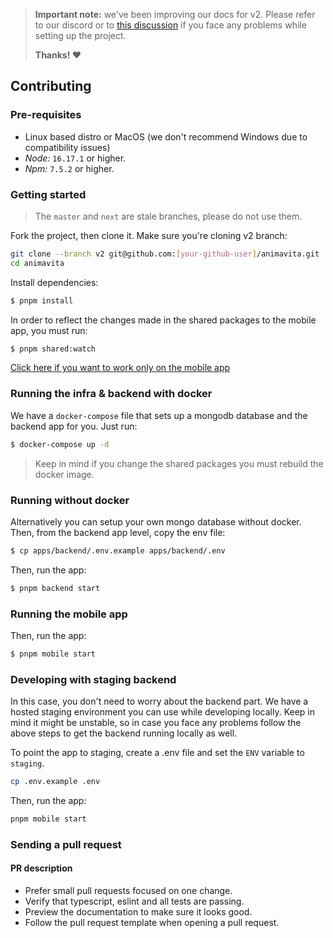 > **Important note:** we've been improving our docs for v2. Please refer to our discord or to [this discussion](https://github.com/animavita/animavita/discussions/120) if you face any problems while setting up the project.
>
> **Thanks! :heart:**

## Contributing

### Pre-requisites

- Linux based distro or MacOS (we don't recommend Windows due to compatibility issues)
- _Node:_ `16.17.1` or higher.
- _Npm:_ `7.5.2` or higher.

### Getting started
> The `master` and `next` are stale branches, please do not use them.
>

Fork the project, then clone it. Make sure you're cloning v2 branch:

```sh
git clone --branch v2 git@github.com:[your-github-user]/animavita.git
cd animavita
```

Install dependencies:

```sh
$ pnpm install
```

In order to reflect the changes made in the shared packages to the mobile app, you must run:

```sh
$ pnpm shared:watch
```

[Click here if you want to work only on the mobile app](#developing-with-staging-backend)

### Running the infra & backend with docker

We have a `docker-compose` file that sets up a mongodb database and the backend app for you. Just run:

```sh
$ docker-compose up -d
```

> Keep in mind if you change the shared packages you must rebuild the docker image.

### Running without docker

Alternatively you can setup your own mongo database without docker. Then, from the backend app level, copy the env file:

```sh
$ cp apps/backend/.env.example apps/backend/.env
```

Then, run the app:

```sh
$ pnpm backend start
```

### Running the mobile app


Then, run the app:

```sh
$ pnpm mobile start
```

### Developing with staging backend

In this case, you don't need to worry about the backend part.  We have a hosted staging environment you can use while developing locally. Keep in mind it might be unstable, so in case you face any problems follow the above steps to get the backend running locally as well.

To point the app to staging, create a .env file and set the `ENV` variable to `staging`.

```sh
cp .env.example .env
```

Then, run the app:

```sh
pnpm mobile start
```

### Sending a pull request

#### **PR description**

- Prefer small pull requests focused on one change.
- Verify that typescript, eslint and all tests are passing.
- Preview the documentation to make sure it looks good.
- Follow the pull request template when opening a pull request.
